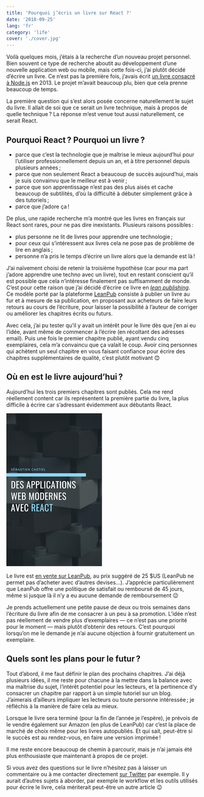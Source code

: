 ```yaml
---
title: 'Pourquoi j’écris un livre sur React ?'
date: '2018-09-25'
lang: 'fr'
category: 'life'
cover: './cover.jpg'
---
```


Voilà quelques mois, j’étais à la recherche d’un nouveau projet personnel. Bien souvent ce type de recherche aboutit au développement d’une nouvelle application web ou mobile, mais cette fois-ci, j’ai plutôt décidé d’écrire un livre. Ce n’est pas la première fois, j’avais écrit [un livre consacré à Node.js](https://github.com/scastiel/decouvrir-nodejs) en 2013. Le projet m’avait beaucoup plu, bien que cela prenne beaucoup de temps.

La première question qui s’est alors posée concerne naturellement le sujet du livre. Il allait de soi que ce serait un livre technique, mais à propos de quelle technique ? La réponse m’est venue tout aussi naturellement, ce serait React.

## Pourquoi React ? Pourquoi un livre ?

- parce que c’est la technologie que je maîtrise le mieux aujourd’hui pour l’utiliser professionnellement depuis un an, et à titre personnel depuis plusieurs années ;
- parce que non seulement React a beaucoup de succès aujourd’hui, mais je suis convainvu que le meilleur est à venir ;
- parce que son apprentissage n’est pas des plus aisés et cache beaucoup de subtilités, d’où la difficulté à débuter simplement grâce à des tutoriels ;
- parce que j’adore ça !

De plus, une rapide recherche m’a montré que les livres en français sur React sont rares, pour ne pas dire inexistants. Plusieurs raisons possibles :

- plus personne ne lit de livres pour apprendre une technologie ;
- pour ceux qui s’intéressent aux livres cela ne pose pas de problème de lire en anglais ;
- personne n’a pris le temps d’écrire un livre alors que la demande est là !

J’ai naïvement choisi de retenir la troisième hypothèse (car pour ma part j’adore apprendre une techno avec un livre), tout en restant conscient qu’il est possible que cela n’intéresse finalement pas suffisamment de monde. C’est pour cette raison que j’ai décidé d’écrire ce livre en [_lean publishing_](https://leanpub.com/manifesto). Ce modèle porté par la plateforme [LeanPub](https://leanpub.com) consiste à publier un livre au fur et à mesure de sa publication, en proposant aux acheteurs de faire leurs retours au cours de l’écriture, pour laisser la possibilité à l’auteur de corriger ou améliorer les chapitres écrits ou futurs.

Avec cela, j’ai pu tester qu’il y avait un intérêt pour le livre dès que j’en ai eu l’idée, avant même de commencer à l’écrire (en récoltant des adresses email). Puis une fois le premier chapitre publié, ayant vendu cinq exemplaires, cela m’a convaincu que ça valait le coup. Avoir cinq personnes qui achètent un seul chapitre en vous faisant confiance pour écrire des chapitres supplémentaires de qualité, c’est plutôt motivant 😊

## Où en est le livre aujourd’hui ?

Aujourd’hui les trois premiers chapitres sont publiés. Cela me rend réellement content car ils représentent la première partie du livre, la plus difficile à écrire car s’adressant évidemment aux débutants React.

![Des applications modernes avec React](cover.png)

Le livre est [en vente sur LeanPub](https://leanpub.com/apps-web-modernes-react/), au prix suggéré de 25 $US (LeanPub ne permet pas d’acheter avec d’autres devises…). J’apprécie particulièrement que LeanPub offre une politique de satisfait ou remboursé de 45 jours, même si jusque là il n’y a eu aucune demande de remboursement 😉

Je prends actuellement une petite pause de deux ou trois semaines dans l’écriture du livre afin de me consacrer à un peu à sa promotion. L’idée n’est pas réellement de vendre plus d’exemplaires — ce n’est pas une priorité pour le moment — mais plutôt d’obtenir des retours. C’est pourquoi lorsqu’on me le demande je n’ai aucune objection à fournir gratuitement un exemplaire.

## Quels sont les plans pour le futur ?

Tout d’abord, il me faut définir le plan des prochains chapitres. J’ai déjà plusieurs idées, il me reste pour chacune à la mettre dans la balance avec ma maîtrise du sujet, l’intérêt potentiel pour les lecteurs, et la pertinence d’y consacrer un chapitre par rapport à un simple tutoriel sur un blog. J’aimerais d’ailleurs impliquer les lecteurs ou toute personne intéressée ; je réfléchis à la manière de faire cela au mieux.

Lorsque le livre sera terminé (pour la fin de l’année je l’espère), je prévois de le vendre également sur Amazon (en plus de LeanPub) car c’est la place de marché de choix même pour les livres autopubliés. Et qui sait, peut-être si le succès est au rendez-vous, en faire une version imprimée !

Il me reste encore beaucoup de chemin à parcourir, mais je n’ai jamais été plus enthousiaste que maintenant à propos de ce projet.

Si vous avez des questions sur le livre n’hésitez pas à laisser un commentaire ou à me contacter directement [sur Twitter](https://twitter.com/scastiel) par exemple. Il y aurait d’autres sujets à aborder, par exemple le workflow et les outils utilisés pour écrire le livre, cela mériterait peut-être un autre article 😉
